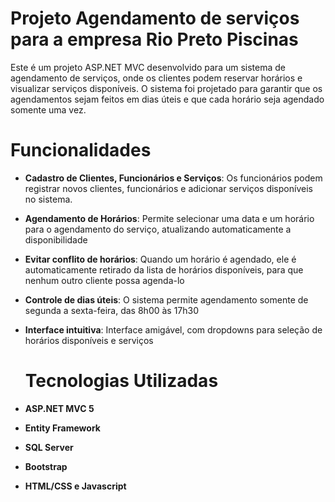 # Projeto Agendamento de serviços para a empresa Rio Preto Piscinas
 Este é um projeto ASP.NET MVC desenvolvido para um sistema de agendamento de serviços, onde os clientes podem reservar horários e visualizar serviços disponíveis. O sistema foi projetado para garantir que os agendamentos sejam feitos em dias úteis e que cada horário seja agendado somente uma vez.

# Funcionalidades
- **Cadastro de Clientes, Funcionários e Serviços**: Os funcionários podem registrar novos clientes, funcionários e adicionar serviços disponíveis no sistema.
- **Agendamento de Horários**: Permite selecionar uma data e um horário para o agendamento do serviço, atualizando automaticamente a disponibilidade
- **Evitar conflito de horários**: Quando um horário é agendado, ele é automaticamente retirado da lista de horários disponíveis, para que nenhum outro cliente possa agenda-lo
- **Controle de dias úteis**: O sistema permite agendamento somente de segunda a sexta-feira, das 8h00 às 17h30
- **Interface intuitiva**: Interface amigável, com dropdowns para seleção de horários disponíveis e serviços

  # Tecnologias Utilizadas 
- **ASP.NET MVC 5**
- **Entity Framework**
- **SQL Server**
- **Bootstrap**
- **HTML/CSS e Javascript**
